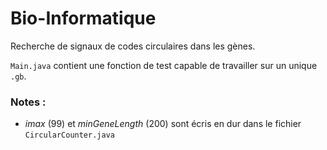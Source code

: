 # Bio-Informatique

Recherche de signaux de codes circulaires dans les gènes.

`Main.java` contient une fonction de test capable de travailler sur un unique `.gb`.

### Notes :
- *imax* (99) et *minGeneLength* (200) sont écris en dur dans le fichier `CircularCounter.java`
